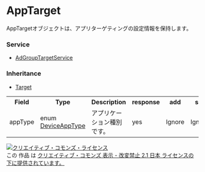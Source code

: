 # AppTarget
AppTargetオブジェクトは、アプリターゲティングの設定情報を保持します。

### Service
+ [AdGroupTargetService](../services/AdGroupTargetService.md)

### Inheritance
+ [Target](./Target.md)

<table>
 <tr>
  <th>Field</th>
  <th>Type</th>
  <th>Description</th>
  <th>response</th>
  <th>add</th>
  <th>set</th>
  <th>remove</th>
  <th>replace</th>
  </tr>
 <tr>
  <td>appType </td>
  <td>enum <a href="./DeviceAppType.md">DeviceAppType</a></td>
  <td>アプリケーション種別です。</td>
  <td>yes</td>
  <td>Ignore</td>
  <td>Ignore</td>
  <td>Ignore</td>
  <td>Ignore</td>
 </tr>
 </table>
 
<a rel="license" href="http://creativecommons.org/licenses/by-nd/2.1/jp/"><img alt="クリエイティブ・コモンズ・ライセンス" style="border-width:0" src="https://i.creativecommons.org/l/by-nd/2.1/jp/88x31.png" /></a><br />この 作品 は <a rel="license" href="http://creativecommons.org/licenses/by-nd/2.1/jp/">クリエイティブ・コモンズ 表示 - 改変禁止 2.1 日本 ライセンスの下に提供されています。</a>

